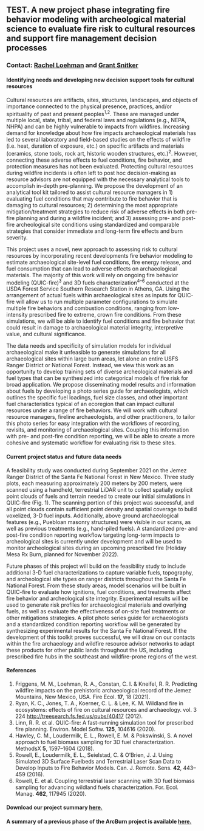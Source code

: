 
## TEST.    A new project phase integrating fire behavior modeling with archeological material science to evaluate fire risk to cultural resources and support fire management decision processes

### Contact: [Rachel Loehman](https://www.usgs.gov/staff-profiles/rachel-loehman) and [Grant Snitker](https://grantsnitker.github.io/) 

#### Identifying needs and developing new decision support tools for cultural resources

Cultural resources are artifacts, sites, structures, landscapes, and objects of importance connected to the physical presence, practices, and/or spirituality of past and present peoples<sup>1,2</sup>. These are managed under multiple local, state, tribal, and federal laws and regulations (e.g., NEPA, NHPA) and can be highly vulnerable to impacts from wildfires. Increasing demand for knowledge about how fire impacts archaeological materials has led to several laboratory and field-based studies on the effects of wildfire (i.e. heat, duration of exposure, etc.) on specific artifacts and materials (ceramics, stone tools, rock art, historic wooden structures, etc.)<sup>2</sup>. However, connecting these adverse effects to fuel conditions, fire behavior, and protection measures has not been evaluated. Protecting cultural resources during wildfire incidents is often left to post hoc decision-making as resource advisors are not equipped with the necessary analytical tools to accomplish in-depth pre-planning. We propose the development of an analytical tool kit tailored to assist cultural resource managers in 1) evaluating fuel conditions that may contribute to fire behavior that is damaging to cultural resources; 2) determining the most appropriate mitigation/treatment strategies to reduce risk of adverse effects in both pre-fire planning and during a wildfire incident; and 3) assessing pre- and post-fire archeological site conditions using standardized and comparable strategies that consider immediate and long-term fire effects and burn severity. 
  
This project uses a novel, new approach to assessing risk to cultural resources by incorporating recent developments fire behavior modeling to estimate archaeological site-level fuel conditions, fire energy release, and fuel consumption that can lead to adverse effects on archaeological materials. The majority of this work will rely on ongoing fire behavior modeling (QUIC-fire)<sup>3</sup> and 3D fuels characterization<sup>4–6</sup> conducted at the USDA Forest Service Southern Research Station in Athens, GA. Using the arrangement of actual fuels within archaeological sites as inputs for QUIC-fire will allow us to run multiple parameter configurations to simulate multiple fire behaviors and combustion conditions, ranging from low-intensity prescribed fire to extreme, crown fire conditions. From these simulations, we will be able to identify fuel conditions and fire behavior that could result in damage to archaeological material integrity, interpretive value, and cultural significance. 

The data needs and specificity of simulation models for individual archaeological make it unfeasible to generate simulations for all archaeological sites within large burn areas, let alone an entire USFS Ranger District or National Forest. Instead, we view this work as an opportunity to develop training sets of diverse archeological materials and fuel types that can be synthesized into categorical models of fire risk for broad application. We propose disseminating model results and information about fuels by developing a photo series guide for archaeologists, which outlines the specific fuel loadings, fuel size classes, and other important fuel characteristics typical of an ecoregion that can impact cultural resources under a range of fire behaviors. We will work with cultural resource managers, fireline archaeologists, and other practitioners, to tailor this photo series for easy integration with the workflows of recording, revisits, and monitoring of archaeological sites. Coupling this information with pre- and post-fire condition reporting, we will be able to create a more cohesive and systematic workflow for evaluating risk to these sites.

#### Current project status and future data needs

A feasibility study was conducted during September 2021 on the Jemez Ranger District of the Santa Fe National Forest in New Mexico. Three study plots, each measuring approximately 200 meters by 200 meters, were scanned using a handheld, terrestrial LiDAR unit to collect spatially explicit point clouds of fuels and terrain needed to create our initial simulations in QUIC-fire (Fig. 1). The scanning portion of this project was successful, and all point clouds contain sufficient point density and spatial coverage to build voxelized, 3-D fuel inputs. Additionally, above ground archaeological features (e.g., Puebloan masonry structures) were visible in our scans, as well as previous treatments (e.g., hand-piled fuels). A standardized pre- and post-fire condition reporting workflow targeting long-term impacts to archeological sites is currently under development and will be used to monitor archeological sites during an upcoming prescribed fire (Holiday Mesa Rx Burn, planned for November 2022). 
  
Future phases of this project will build on the feasibility study to include additional 3-D fuel characterizations to capture variable fuels, topography, and archeological site types on ranger districts throughout the Santa Fe National Forest. From these study areas, model scenarios will be built in QUIC-fire to evaluate how ignitions, fuel conditions, and treatments affect fire behavior and archeological site integrity. Experimental results will be used to generate risk profiles for archaeological materials and overlying fuels, as well as evaluate the effectiveness of on-site fuel treatments or other mitigations strategies. A pilot photo series guide for archaeologists and a standardized condition reporting workflow will be generated by synthesizing experimental results for the Santa Fe National Forest. If the development of this toolkit proves successful, we will draw on our contacts within the fire archaeology and wildfire resource advisor networks to adapt these products for other public lands throughout the US, including prescribed fire hubs in the southeast and wildfire-prone regions of the west.

#### References
1.	Friggens, M. M., Loehman, R. A., Constan, C. I. & Kneifel, R. R. Predicting wildfire impacts on the prehistoric archaeological record of the Jemez Mountains, New Mexico, USA. Fire Ecol. **17**, 18 (2021).
2.	Ryan, K. C., Jones, T. A., Koerner, C. L. & Lee, K. M. Wildland fire in ecosystems: effects of fire on cultural resources and archaeology. vol. 3 224 http://treesearch.fs.fed.us/pubs/40417 (2012).
3.	Linn, R. R. et al. QUIC-fire: A fast-running simulation tool for prescribed fire planning. Environ. Model Softw. **125**, 104616 (2020).
4.	Hawley, C. M., Loudermilk, E. L., Rowell, E. M. & Pokswinski, S. A novel approach to fuel biomass sampling for 3D fuel characterization. MethodsX **5**, 1597–1604 (2018).
5.	Rowell, E., Loudermilk, E. L., Seielstad, C. & O’Brien, J. J. Using Simulated 3D Surface Fuelbeds and Terrestrial Laser Scan Data to Develop Inputs to Fire Behavior Models. Can. J. Remote. Sens. **42**, 443–459 (2016).
6.	Rowell, E. et al. Coupling terrestrial laser scanning with 3D fuel biomass sampling for advancing wildland fuels characterization. For. Ecol. Manag. **462**, 117945 (2020).


#### Download our project summary [here.](assets/Adv_wildfire_cultural_resources_toolkit_v1.pdf)

#### A summary of a previous phase of the ArcBurn project is available [here.](https://www.fs.usda.gov/rmrs/projects/arcburn-methods-quantify-predict-and-manage-fire-effects-cultural-resources)
